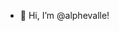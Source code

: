 - 👋 Hi, I’m @alphevalle!


<!---
alphevalle/alphevalle is a ✨ special ✨ repository because its `README.md` (this file) appears on your GitHub profile.
You can click the Preview link to take a look at your changes.
--->
